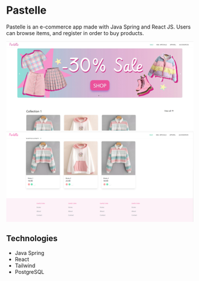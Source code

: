 # Pastelle

Pastelle is an e-commerce app made with Java Spring and React JS. Users can browse items, and register in order to buy products. 

![Screenshot 1](pastelle-frontend/images/pastelle_screenshot_1.jpg)
![Screenshot 2](pastelle-frontend/images/pastelle_screenshot_2.png)

## Technologies

- Java Spring
- React
- Tailwind
- PostgreSQL

